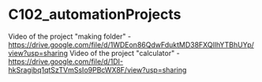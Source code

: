 # C102_automationProjects

Video of the project "making folder" - https://drive.google.com/file/d/1WDEon86QdwFduktMD38FXQlIhYTBhUYp/view?usp=sharing
Video of the project "calculator" - https://drive.google.com/file/d/1DI-hkSragibq1qtSzTVmSsIo9PBcWX8F/view?usp=sharing
